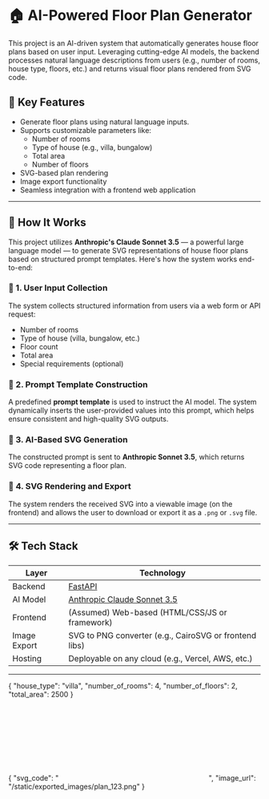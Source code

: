 # 🏠 AI-Powered Floor Plan Generator

This project is an AI-driven system that automatically generates house floor plans based on user input. Leveraging cutting-edge AI models, the backend processes natural language descriptions from users (e.g., number of rooms, house type, floors, etc.) and returns visual floor plans rendered from SVG code.

## 🚀 Key Features

- Generate floor plans using natural language inputs.
- Supports customizable parameters like:
  - Number of rooms
  - Type of house (e.g., villa, bungalow)
  - Total area
  - Number of floors
- SVG-based plan rendering
- Image export functionality
- Seamless integration with a frontend web application

---

## 🧠 How It Works

This project utilizes **Anthropic's Claude Sonnet 3.5** — a powerful large language model — to generate SVG representations of house floor plans based on structured prompt templates. Here's how the system works end-to-end:

### 📝 1. User Input Collection

The system collects structured information from users via a web form or API request:
- Number of rooms
- Type of house (villa, bungalow, etc.)
- Floor count
- Total area
- Special requirements (optional)

### 📄 2. Prompt Template Construction

A predefined **prompt template** is used to instruct the AI model. The system dynamically inserts the user-provided values into this prompt, which helps ensure consistent and high-quality SVG outputs.


### 🤖 3. AI-Based SVG Generation

The constructed prompt is sent to **Anthropic Sonnet 3.5**, which returns SVG code representing a floor plan.

### 🧩 4. SVG Rendering and Export

The system renders the received SVG into a viewable image (on the frontend) and allows the user to download or export it as a `.png` or `.svg` file.

---

## 🛠️ Tech Stack

| Layer       | Technology                    |
|-------------|-------------------------------|
| Backend     | [FastAPI](https://fastapi.tiangolo.com/) |
| AI Model    | [Anthropic Claude Sonnet 3.5](https://www.anthropic.com/index/claude-3) |
| Frontend    | (Assumed) Web-based (HTML/CSS/JS or framework) |
| Image Export| SVG to PNG converter (e.g., CairoSVG or frontend libs) |
| Hosting     | Deployable on any cloud (e.g., Vercel, AWS, etc.) |

---


{
  "house_type": "villa",
  "number_of_rooms": 4,
  "number_of_floors": 2,
  "total_area": 2500
}

{
  "svg_code": "<svg>...</svg>",
  "image_url": "/static/exported_images/plan_123.png"
}

